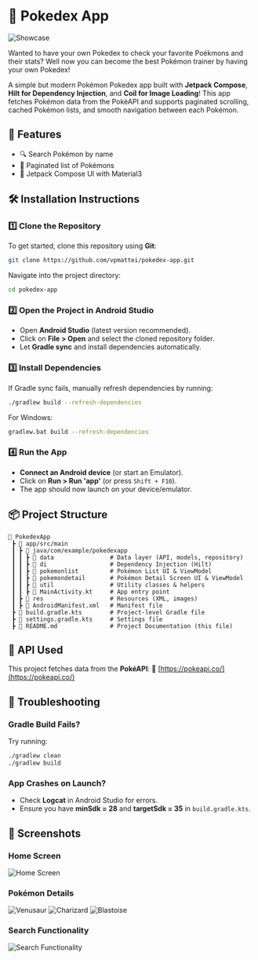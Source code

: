 # 📱 Pokedex App

![Showcase](https://raw.githubusercontent.com/vpmattei/pokedex-app/main/Showcase/Final%20Export/MainPhotoPokedexShowcase.png)

Wanted to have your own Pokedex to check your favorite Poékmons and their stats? Well now you can become the best Pokémon trainer by having your own Pokedex!

A simple but modern Pokémon Pokedex app built with **Jetpack Compose**, **Hilt for Dependency Injection**, and **Coil for Image Loading**!
This app fetches Pokémon data from the PokéAPI and supports paginated scrolling, cached Pokémon lists, and smooth navigation between each Pokémon.

## 🚀 Features
- 🔍 Search Pokémon by name
- 📜 Paginated list of Pokémons
- 🎨 Jetpack Compose UI with Material3

## 🛠️ Installation Instructions
### 1️⃣ Clone the Repository
To get started, clone this repository using **Git**:
```sh
git clone https://github.com/vpmattei/pokedex-app.git
```
Navigate into the project directory:
```sh
cd pokedex-app
```

### 2️⃣ Open the Project in Android Studio
- Open **Android Studio** (latest version recommended).
- Click on **File > Open** and select the cloned repository folder.
- Let **Gradle sync** and install dependencies automatically.

### 3️⃣ Install Dependencies
If Gradle sync fails, manually refresh dependencies by running:
```sh
./gradlew build --refresh-dependencies
```
For Windows:
```sh
gradlew.bat build --refresh-dependencies
```

### 4️⃣ Run the App
- **Connect an Android device** (or start an Emulator).
- Click on **Run > Run 'app'** (or press `Shift + F10`).
- The app should now launch on your device/emulator.

## 📦 Project Structure
```
📂 PokedexApp
 ┣ 📂 app/src/main
 ┃ ┣ 📂 java/com/example/pokedexapp
 ┃ ┃ ┣ 📂 data                # Data layer (API, models, repository)
 ┃ ┃ ┣ 📂 di                  # Dependency Injection (Hilt)
 ┃ ┃ ┣ 📂 pokemonlist         # Pokémon List UI & ViewModel
 ┃ ┃ ┣ 📂 pokemondetail       # Pokémon Detail Screen UI & ViewModel
 ┃ ┃ ┣ 📂 util                # Utility classes & helpers
 ┃ ┃ ┣ 📜 MainActivity.kt     # App entry point
 ┃ ┣ 📂 res                   # Resources (XML, images)
 ┃ ┣ 📜 AndroidManifest.xml   # Manifest file
 ┣ 📜 build.gradle.kts        # Project-level Gradle file
 ┣ 📜 settings.gradle.kts     # Settings file
 ┣ 📜 README.md               # Project Documentation (this file)
```

## 📡 API Used
This project fetches data from the **PokéAPI**:
🔗 [https://pokeapi.co/](https://pokeapi.co/)

## 🔧 Troubleshooting
### Gradle Build Fails?
Try running:
```sh
./gradlew clean
./gradlew build
```

### App Crashes on Launch?
- Check **Logcat** in Android Studio for errors.
- Ensure you have **minSdk = 28** and **targetSdk = 35** in `build.gradle.kts`.

## 📸 Screenshots

### Home Screen
![Home Screen](https://raw.githubusercontent.com/vpmattei/pokedex-app/main/Showcase/Final%20Export/PokemonListShowcase.png)

### Pokémon Details
![Venusaur](https://raw.githubusercontent.com/vpmattei/pokedex-app/main/Showcase/Final%20Export/VenusaurShowcase.png)
![Charizard](https://raw.githubusercontent.com/vpmattei/pokedex-app/main/Showcase/Final%20Export/CharizardShowcase.png)
![Blastoise](https://raw.githubusercontent.com/vpmattei/pokedex-app/main/Showcase/Final%20Export/BlastoiseShowcase.png)

### Search Functionality
![Search Functionality](https://raw.githubusercontent.com/vpmattei/pokedex-app/main/Showcase/Final%20Export/SeachbarShowcase.png)
